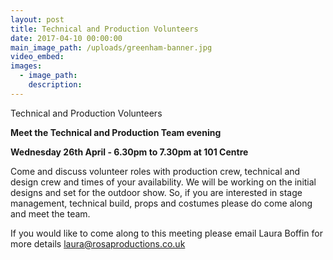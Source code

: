 ```yaml
---
layout: post
title: Technical and Production Volunteers
date: 2017-04-10 00:00:00
main_image_path: /uploads/greenham-banner.jpg
video_embed:
images:
  - image_path:
    description:
---
```



Technical and Production Volunteers

**Meet the Technical and Production Team evening**

**Wednesday 26th April - 6.30pm to 7.30pm at 101 Centre**

Come and discuss volunteer roles with production crew, technical and design crew and times of your availability. We will be working on the initial designs and set for the outdoor show. So, if you are interested in stage management, technical build, props and costumes please do come along and meet the team.

If you would like to come along to this meeting please email Laura Boffin for more details  [laura@rosaproductions.co.uk](&#109;&#097;&#105;&#108;&#116;&#111;:&#108;&#097;&#117;&#114;&#097;&#064;&#114;&#111;&#115;&#097;&#112;&#114;&#111;&#100;&#117;&#099;&#116;&#105;&#111;&#110;&#115;&#046;&#099;&#111;&#046;&#117;&#107;)